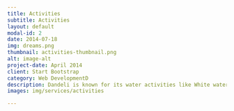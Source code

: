 ```yaml
---
title: Activities
subtitle: Activities
layout: default
modal-id: 2
date: 2014-07-18
img: dreams.png
thumbnail: activities-thumbnail.png
alt: image-alt
project-date: April 2014
client: Start Bootstrap
category: Web DevelopmentD
description: Dandeli is known for its water activities like White water Rafting, Zipline, River crossing, Kayaking, Zorbing, Jaccuzi bath, Trekking.
images: img/services/activities

---
```

